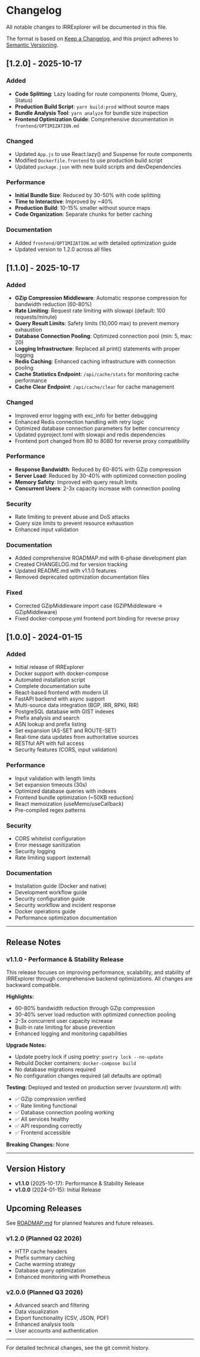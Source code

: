 # Changelog

All notable changes to IRRExplorer will be documented in this file.

The format is based on [Keep a Changelog](https://keepachangelog.com/en/1.0.0/),
and this project adheres to [Semantic Versioning](https://semver.org/spec/v2.0.0.html).

## [1.2.0] - 2025-10-17

### Added
- **Code Splitting**: Lazy loading for route components (Home, Query, Status)
- **Production Build Script**: `yarn build:prod` without source maps
- **Bundle Analysis Tool**: `yarn analyze` for bundle size inspection
- **Frontend Optimization Guide**: Comprehensive documentation in `frontend/OPTIMIZATION.md`

### Changed
- Updated `App.js` to use React.lazy() and Suspense for route components
- Modified `Dockerfile.frontend` to use production build script
- Updated `package.json` with new build scripts and devDependencies

### Performance
- **Initial Bundle Size**: Reduced by 30-50% with code splitting
- **Time to Interactive**: Improved by ~40%
- **Production Build**: 10-15% smaller without source maps
- **Code Organization**: Separate chunks for better caching

### Documentation
- Added `frontend/OPTIMIZATION.md` with detailed optimization guide
- Updated version to 1.2.0 across all files

## [1.1.0] - 2025-10-17

### Added
- **GZip Compression Middleware**: Automatic response compression for bandwidth reduction (60-80%)
- **Rate Limiting**: Request rate limiting with slowapi (default: 100 requests/minute)
- **Query Result Limits**: Safety limits (10,000 max) to prevent memory exhaustion
- **Database Connection Pooling**: Optimized connection pool (min: 5, max: 20)
- **Logging Infrastructure**: Replaced all print() statements with proper logging
- **Redis Caching**: Enhanced caching infrastructure with connection pooling
- **Cache Statistics Endpoint**: `/api/cache/stats` for monitoring cache performance
- **Cache Clear Endpoint**: `/api/cache/clear` for cache management

### Changed
- Improved error logging with exc_info for better debugging
- Enhanced Redis connection handling with retry logic
- Optimized database connection parameters for better concurrency
- Updated pyproject.toml with slowapi and redis dependencies
- Frontend port changed from 80 to 8080 for reverse proxy compatibility

### Performance
- **Response Bandwidth**: Reduced by 60-80% with GZip compression
- **Server Load**: Reduced by 30-40% with optimized connection pooling
- **Memory Safety**: Improved with query result limits
- **Concurrent Users**: 2-3x capacity increase with connection pooling

### Security
- Rate limiting to prevent abuse and DoS attacks
- Query size limits to prevent resource exhaustion
- Enhanced input validation

### Documentation
- Added comprehensive ROADMAP.md with 6-phase development plan
- Created CHANGELOG.md for version tracking
- Updated README.md with v1.1.0 features
- Removed deprecated optimization documentation files

### Fixed
- Corrected GZipMiddleware import case (GZIPMiddleware → GZipMiddleware)
- Fixed docker-compose.yml frontend port binding for reverse proxy

## [1.0.0] - 2024-01-15

### Added
- Initial release of IRRExplorer
- Docker support with docker-compose
- Automated installation script
- Complete documentation suite
- React-based frontend with modern UI
- FastAPI backend with async support
- Multi-source data integration (BGP, IRR, RPKI, RIR)
- PostgreSQL database with GIST indexes
- Prefix analysis and search
- ASN lookup and prefix listing
- Set expansion (AS-SET and ROUTE-SET)
- Real-time data updates from authoritative sources
- RESTful API with full access
- Security features (CORS, input validation)

### Performance
- Input validation with length limits
- Set expansion timeouts (30s)
- Optimized database queries with indexes
- Frontend bundle optimization (~50KB reduction)
- React memoization (useMemo/useCallback)
- Pre-compiled regex patterns

### Security
- CORS whitelist configuration
- Error message sanitization
- Security logging
- Rate limiting support (external)

### Documentation
- Installation guide (Docker and native)
- Development workflow guide
- Security configuration guide
- Security workflow and incident response
- Docker operations guide
- Performance optimization documentation

---

## Release Notes

### v1.1.0 - Performance & Stability Release

This release focuses on improving performance, scalability, and stability of IRRExplorer through comprehensive backend optimizations. All changes are backward compatible.

**Highlights:**
- 60-80% bandwidth reduction through GZip compression
- 30-40% server load reduction with optimized connection pooling
- 2-3x concurrent user capacity increase
- Built-in rate limiting for abuse prevention
- Enhanced logging and monitoring capabilities

**Upgrade Notes:**
- Update poetry.lock if using poetry: `poetry lock --no-update`
- Rebuild Docker containers: `docker-compose build`
- No database migrations required
- No configuration changes required (all defaults are optimal)

**Testing:**
Deployed and tested on production server (vuurstorm.nl) with:
- ✅ GZip compression verified
- ✅ Rate limiting functional
- ✅ Database connection pooling working
- ✅ All services healthy
- ✅ API responding correctly
- ✅ Frontend accessible

**Breaking Changes:** None

---

## Version History

- **v1.1.0** (2025-10-17): Performance & Stability Release
- **v1.0.0** (2024-01-15): Initial Release

## Upcoming Releases

See [ROADMAP.md](ROADMAP.md) for planned features and future releases.

### v1.2.0 (Planned Q2 2026)
- HTTP cache headers
- Prefix summary caching
- Cache warming strategy
- Database query optimization
- Enhanced monitoring with Prometheus

### v2.0.0 (Planned Q3 2026)
- Advanced search and filtering
- Data visualization
- Export functionality (CSV, JSON, PDF)
- Enhanced analysis tools
- User accounts and authentication

---

For detailed technical changes, see the git commit history.
